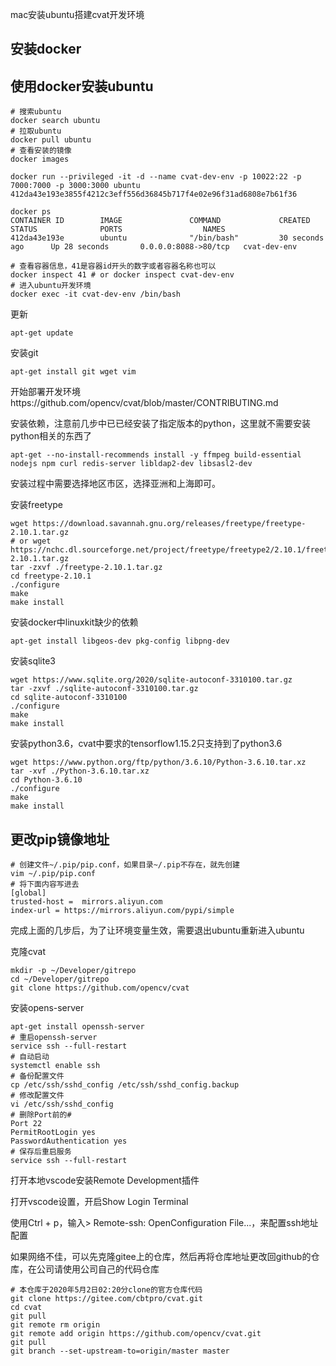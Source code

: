 mac安装ubuntu搭建cvat开发环境

## 安装docker



## 使用docker安装ubuntu

```shell
# 搜索ubuntu
docker search ubuntu
# 拉取ubuntu
docker pull ubuntu
# 查看安装的镜像
docker images

docker run --privileged -it -d --name cvat-dev-env -p 10022:22 -p 7000:7000 -p 3000:3000 ubuntu
412da43e193e3855f4212c3eff556d36845b717f4e02e96f31ad6808e7b61f36

docker ps
CONTAINER ID        IMAGE               COMMAND             CREATED             STATUS              PORTS                  NAMES
412da43e193e        ubuntu              "/bin/bash"         30 seconds ago      Up 28 seconds       0.0.0.0:8088->80/tcp   cvat-dev-env

# 查看容器信息，41是容器id开头的数字或者容器名称也可以
docker inspect 41 # or docker inspect cvat-dev-env
# 进入ubuntu开发环境
docker exec -it cvat-dev-env /bin/bash
```

更新

```shell
apt-get update
```

安装git

```shell
apt-get install git wget vim
```



开始部署开发环境https://github.com/opencv/cvat/blob/master/CONTRIBUTING.md

安装依赖，注意前几步中已已经安装了指定版本的python，这里就不需要安装python相关的东西了

```shell
apt-get --no-install-recommends install -y ffmpeg build-essential nodejs npm curl redis-server libldap2-dev libsasl2-dev
```

安装过程中需要选择地区市区，选择亚洲和上海即可。

安装freetype

```shell
wget https://download.savannah.gnu.org/releases/freetype/freetype-2.10.1.tar.gz
# or wget https://nchc.dl.sourceforge.net/project/freetype/freetype2/2.10.1/freetype-2.10.1.tar.gz
tar -zxvf ./freetype-2.10.1.tar.gz
cd freetype-2.10.1
./configure
make
make install
```

安装docker中linuxkit缺少的依赖

```shell
apt-get install libgeos-dev pkg-config libpng-dev
```

安装sqlite3

```shell
wget https://www.sqlite.org/2020/sqlite-autoconf-3310100.tar.gz
tar -zxvf ./sqlite-autoconf-3310100.tar.gz
cd sqlite-autoconf-3310100
./configure
make
make install
```

安装python3.6，cvat中要求的tensorflow1.15.2只支持到了python3.6

```shell
wget https://www.python.org/ftp/python/3.6.10/Python-3.6.10.tar.xz
tar -xvf ./Python-3.6.10.tar.xz
cd Python-3.6.10
./configure
make
make install
```



## 更改pip镜像地址

```shell
# 创建文件~/.pip/pip.conf，如果目录~/.pip不存在，就先创建
vim ~/.pip/pip.conf
# 将下面内容写进去
[global]
trusted-host =  mirrors.aliyun.com
index-url = https://mirrors.aliyun.com/pypi/simple
```

完成上面的几步后，为了让环境变量生效，需要退出ubuntu重新进入ubuntu

克隆cvat

```shell
mkdir -p ~/Developer/gitrepo
cd ~/Developer/gitrepo
git clone https://github.com/opencv/cvat
```



安装opens-server

```shell
apt-get install openssh-server
# 重启openssh-server
service ssh --full-restart
# 自动启动
systemctl enable ssh
# 备份配置文件
cp /etc/ssh/sshd_config /etc/ssh/sshd_config.backup
# 修改配置文件
vi /etc/ssh/sshd_config
# 删除Port前的#
Port 22
PermitRootLogin yes
PasswordAuthentication yes
# 保存后重启服务
service ssh --full-restart
```



打开本地vscode安装Remote Development插件

打开vscode设置，开启Show Login Terminal

使用Ctrl + p，输入> Remote-ssh: OpenConfiguration File...，来配置ssh地址配置





如果网络不佳，可以先克隆gitee上的仓库，然后再将仓库地址更改回github的仓库，在公司请使用公司自己的代码仓库

```shell
# 本仓库于2020年5月2日02:20分clone的官方仓库代码
git clone https://gitee.com/cbtpro/cvat.git
cd cvat
git pull
git remote rm origin
git remote add origin https://github.com/opencv/cvat.git
git pull
git branch --set-upstream-to=origin/master master
```

